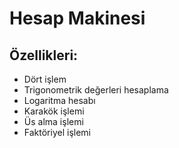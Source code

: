 # Hesap Makinesi

## Özellikleri:

- Dört işlem
- Trigonometrik değerleri hesaplama
- Logaritma hesabı
- Karakök işlemi
- Üs alma işlemi
- Faktöriyel işlemi


